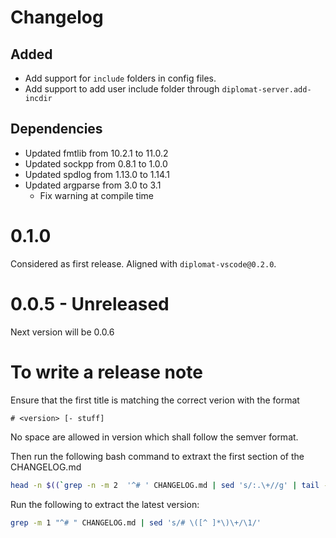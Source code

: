 # Changelog

## Added

 - Add support for `include` folders in config files.
 - Add support to add user include folder through `diplomat-server.add-incdir` 

## Dependencies
 - Updated fmtlib from 10.2.1 to 11.0.2
 - Updated sockpp from 0.8.1  to 1.0.0
 - Updated spdlog from 1.13.0 to 1.14.1
 - Updated argparse from 3.0 to 3.1
   - Fix warning at compile time

# 0.1.0 
Considered as first release.
Aligned with `diplomat-vscode@0.2.0`. 


# 0.0.5 - Unreleased
Next version will be 0.0.6

# To write a release note

Ensure that the first title is matching the correct verion with the format
```
# <version> [- stuff]
```
No space are allowed in version which shall follow the semver format.

Then run the following bash command to extraxt the first section of the CHANGELOG.md
```bash
head -n $((`grep -n -m 2  '^# ' CHANGELOG.md | sed 's/:.\+//g' | tail -n 1`-1)) CHANGELOG.md
```

Run the following to extract the latest version:
```bash
grep -m 1 "^# " CHANGELOG.md | sed 's/# \([^ ]*\)\+/\1/'
```